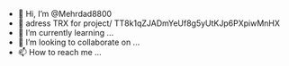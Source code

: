 - 👋 Hi, I’m @Mehrdad8800
- 👀 adress TRX  for project/ TT8k1qZJADmYeUf8g5yUtKJp6PXpiwMnHX
- 🌱 I’m currently learning ...
- 💞️ I’m looking to collaborate on ...
- 📫 How to reach me ...

<!---
Mehrdad8800/Mehrdad8800 is a ✨ special ✨ repository because its `README.md` (this file) appears on your GitHub profile.
You can click the Preview link to take a look at your changes.
--->

